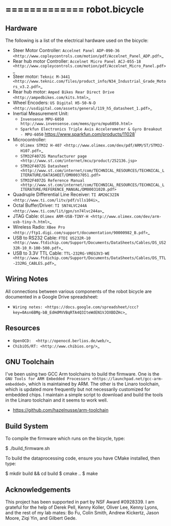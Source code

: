 =============
robot.bicycle
=============

Hardware
--------
The following is a list of the electrical hardware used on the bicycle:

- Steer Motor Controller: `Accelnet Panel ADP-090-36 <http://www.copleycontrols.com/motion/pdf/Accelnet_Panel_ADP.pdf>`_
- Rear hub motor Controller: `Accelnet Micro Panel ACJ-055-18 <http://www.copleycontrols.com/motion/pdf/Accelnet_Micro_Panel.pdf>`_
- Steer motor: `Teknic M-3441 <http://www.teknic.com/files/product_info/N34_Industrial_Grade_Motors_v3.2.pdf>`_
- Rear hub motor: `Amped Bikes Rear Direct Drive <http://ampedbikes.com/kits.html>`_
- Wheel Encoders: `US Digital H5-50-N-D <http://usdigital.com/assets/general/119_h5_datasheet_1.pdf>`_
- Inertial Measurement Unit:
    - `Invensense MPU-6050 http://www.invensense.com/mems/gyro/mpu6050.html>`
    - `Sparkfun Electronics Triple Axis Accelerometer & Gyro Breakout - MPU-6050` <https://www.sparkfun.com/products/11028>`
- Microcontroller:
    - `Olimex STM32 H-407 <http://www.olimex.com/dev/pdf/ARM/ST/STM32-H107.pdf>`_
    - `STM32F407ZG Manufacturer page <http://www.st.com/internet/mcu/product/252136.jsp>`
    - `STM32F407ZG Datasheet <http://www.st.com/internet/com/TECHNICAL_RESOURCES/TECHNICAL_LITERATURE/DATASHEET/DM00037051.pdf>`
    - `STM32F407ZG Reference Manual <http://www.st.com/internet/com/TECHNICAL_RESOURCES/TECHNICAL_LITERATURE/REFERENCE_MANUAL/DM00031020.pdf>`
- Quadruple Differential Line Receiver: `TI AM26C32IN <http://www.ti.com/litv/pdf/slls104i>`_
- Octal Buffer/Driver: `TI SN74LVC244A <http://www.ti.com/lit/gpn/sn74lvc244a>`_
- JTAG Cable: `Olimex ARM-USB-TINY-H <http://www.olimex.com/dev/arm-usb-tiny-h.html>`_
- Wireless Radio: `XBee Pro <http://ftp1.digi.com/support/documentation/90000982_B.pdf>`_
- USB to RS232 Cable: `FTDI US232R-10 <http://www.ftdichip.com/Support/Documents/DataSheets/Cables/DS_US232R-10_R-100-500.pdf>`_
- USB to 3.3V TTL Cable: `TTL-232RG-VREG3V3-WE <http://www.ftdichip.com/Support/Documents/DataSheets/Cables/DS_TTL-232RG_CABLES.pdf>`_

Wiring Notes
------------
All connections between various components of the robot bicycle are documented
in a Google Drive spreadsheet:

- `Wiring notes: <https://docs.google.com/spreadsheet/ccc?key=0Asn6BMg-bB_EdHdMVVBqRTA4Q3IteWdEN1VJOXBDZHc>`_


Resources
---------
- `OpenOCD:  <http://openocd.berlios.de/web/>`_
- `ChibiOS/RT: <http://www.chibios.org/>`_

GNU Toolchain
-------------
I've been using two GCC Arm toolchains to build the firmware.  One is the `GNU
Tools for ARM Embedded Processors <https://launchpad.net/gcc-arm-embedded>`,
which is maintained by ARM.  The other is the Linaro toolchain, which is
updated more frequently but not necessarily customized for embedded chips.  I
maintain a simple script to download and build the tools in the Linaro
toolchain and it seems to work well.

- https://github.com/hazelnusse/arm-toolchain

Build System
------------
To compile the firmware which runs on the bicycle, type:

  $ ./build_firmware.sh

To build the dataprocessing code, ensure you have CMake installed, then type:

  $ mkdir build && cd build
  $ cmake ..
  $ make

Acknowledgements
----------------
This project has been supported in part by NSF Award #0928339.  I am grateful
for the help of Derek Pell, Kenny Koller, Oliver Lee, Kenny Lyons, and the rest
of my lab mates: Bo Fu, Colin Smith, Andrew Kickertz, Jason Moore, Ziqi Yin,
and Gilbert Gede.
